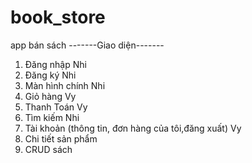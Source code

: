 # book_store
app bán sách
-------Giao diện-------
1. Đăng nhập Nhi 
2. Đăng ký Nhi
3. Màn hình chính Nhi
5. Giỏ hàng Vy
6. Thanh Toán Vy
7. Tìm kiếm Nhi
8. Tài khoản (thông tin, đơn hàng của tôi,đăng xuất) Vy
9. Chi tiết sản phẩm
10. CRUD sách
